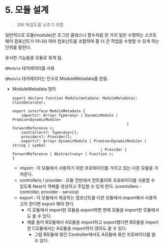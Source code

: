 # 5. 모듈 설계

> SW 복잡도를 낮추기 위함


일반적으로 모듈(module)은 조그만 클래스나 함수처럼 한 가지 일만 수행하는 소프트웨어 컴포넌트가 아니라 여러 컴포넌트를 조합하여 좀 더 큰 작업을 수행할 수 있게 하는 단위를 말한다. 

유사한 기능들을 모듈로 묶게 됨.

`@Module` 데커레이터를 사용

`@Module` 데커레이터는 인수로 ModuleMetadata를 받음. 

- ModuleMetadata 정의
    
    ```tsx
    export declare function Module(metadata: ModuleMetadata): ClassDecorator;
    
    export interface ModuleMetadata {
        imports?: Array< Type<any> | DynamicModule | Promise<DynamicModule> 
    													| ForwardReference >;
        controllers?: Type<any>[];
        providers?: Provider[];
        exports?: Array< DynamicModule | Promise<DynamicModule> | string | symbol 
    										| Provider | ForwardReference | Abstract<any> | Function >;
    }
    ```
    
    - import : 이 모듈에서 사용하기 위한 프로바이더를 가지고 있는 다른 모듈을 가져온다.
    - controllers / provider : 모듈 전반에서 컨트롤러와 프로바이더를 사용할 수 있도록 Nest가 객체를 생성하고 주입할 수 있게 한다. (conrtollers - controller, provider - service)
    - export : 이 모듈에서 제공하는 컴포넌트를 다른 모듈에서 import해서 사용하고자 한다면 export 해야 한다.
        - 이 모듈에서 import한 모듈을 export하면 현재 모듈을 import한 모듈에서도 쓸 수 있다.
        - 예를 들어 B모듈에서 A모듈을 import하고 export했다면 B모듈을 import한 C모듈에서는 A모듈을 import하지 않아도 쓸 수 있다.
            - 그럼 B모듈에 묶인 Controller에서도 A모듈에 묶인 프로바이더를 쓸 수 있다.

